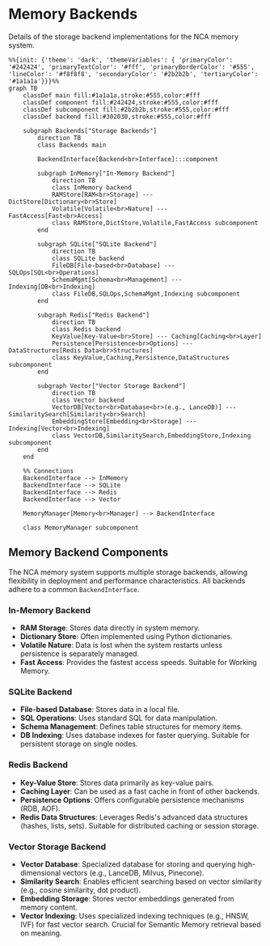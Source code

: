 # Memory Backends

Details of the storage backend implementations for the NCA memory system.

```mermaid
%%{init: {'theme': 'dark', 'themeVariables': { 'primaryColor': '#242424', 'primaryTextColor': '#fff', 'primaryBorderColor': '#555', 'lineColor': '#f8f8f8', 'secondaryColor': '#2b2b2b', 'tertiaryColor': '#1a1a1a'}}}%%
graph TB
    classDef main fill:#1a1a1a,stroke:#555,color:#fff
    classDef component fill:#242424,stroke:#555,color:#fff
    classDef subcomponent fill:#2b2b2b,stroke:#555,color:#fff
    classDef backend fill:#302030,stroke:#555,color:#fff

    subgraph Backends["Storage Backends"]
        direction TB
        class Backends main
        
        BackendInterface[Backend<br>Interface]:::component
        
        subgraph InMemory["In-Memory Backend"]
            direction TB
            class InMemory backend
            RAMStore[RAM<br>Storage] --- DictStore[Dictionary<br>Store]
            Volatile[Volatile<br>Nature] --- FastAccess[Fast<br>Access]
            class RAMStore,DictStore,Volatile,FastAccess subcomponent
        end
        
        subgraph SQLite["SQLite Backend"]
            direction TB
            class SQLite backend
            FileDB[File-based<br>Database] --- SQLOps[SQL<br>Operations]
            SchemaMgmt[Schema<br>Management] --- Indexing[DB<br>Indexing]
            class FileDB,SQLOps,SchemaMgmt,Indexing subcomponent
        end
        
        subgraph Redis["Redis Backend"]
            direction TB
            class Redis backend
            KeyValue[Key-Value<br>Store] --- Caching[Caching<br>Layer]
            Persistence[Persistence<br>Options] --- DataStructures[Redis Data<br>Structures]
            class KeyValue,Caching,Persistence,DataStructures subcomponent
        end
        
        subgraph Vector["Vector Storage Backend"]
            direction TB
            class Vector backend
            VectorDB[Vector<br>Database<br>(e.g., LanceDB)] --- SimilaritySearch[Similarity<br>Search]
            EmbeddingStore[Embedding<br>Storage] --- Indexing[Vector<br>Indexing]
            class VectorDB,SimilaritySearch,EmbeddingStore,Indexing subcomponent
        end
    end
    
    %% Connections
    BackendInterface --> InMemory
    BackendInterface --> SQLite
    BackendInterface --> Redis
    BackendInterface --> Vector
    
    MemoryManager[Memory<br>Manager] --> BackendInterface
    
    class MemoryManager subcomponent
```

## Memory Backend Components

The NCA memory system supports multiple storage backends, allowing flexibility in deployment and performance characteristics. All backends adhere to a common `BackendInterface`.

### In-Memory Backend
- **RAM Storage**: Stores data directly in system memory.
- **Dictionary Store**: Often implemented using Python dictionaries.
- **Volatile Nature**: Data is lost when the system restarts unless persistence is separately managed.
- **Fast Access**: Provides the fastest access speeds. Suitable for Working Memory.

### SQLite Backend
- **File-based Database**: Stores data in a local file.
- **SQL Operations**: Uses standard SQL for data manipulation.
- **Schema Management**: Defines table structures for memory items.
- **DB Indexing**: Uses database indexes for faster querying. Suitable for persistent storage on single nodes.

### Redis Backend
- **Key-Value Store**: Stores data primarily as key-value pairs.
- **Caching Layer**: Can be used as a fast cache in front of other backends.
- **Persistence Options**: Offers configurable persistence mechanisms (RDB, AOF).
- **Redis Data Structures**: Leverages Redis's advanced data structures (hashes, lists, sets). Suitable for distributed caching or session storage.

### Vector Storage Backend
- **Vector Database**: Specialized database for storing and querying high-dimensional vectors (e.g., LanceDB, Milvus, Pinecone).
- **Similarity Search**: Enables efficient searching based on vector similarity (e.g., cosine similarity, dot product).
- **Embedding Storage**: Stores vector embeddings generated from memory content.
- **Vector Indexing**: Uses specialized indexing techniques (e.g., HNSW, IVF) for fast vector search. Crucial for Semantic Memory retrieval based on meaning.
